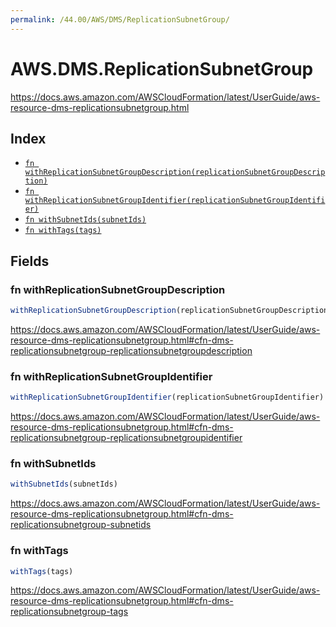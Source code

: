 ```yaml
---
permalink: /44.00/AWS/DMS/ReplicationSubnetGroup/
---
```


# AWS.DMS.ReplicationSubnetGroup

https://docs.aws.amazon.com/AWSCloudFormation/latest/UserGuide/aws-resource-dms-replicationsubnetgroup.html

## Index

* [`fn withReplicationSubnetGroupDescription(replicationSubnetGroupDescription)`](#fn-withreplicationsubnetgroupdescription)
* [`fn withReplicationSubnetGroupIdentifier(replicationSubnetGroupIdentifier)`](#fn-withreplicationsubnetgroupidentifier)
* [`fn withSubnetIds(subnetIds)`](#fn-withsubnetids)
* [`fn withTags(tags)`](#fn-withtags)

## Fields

### fn withReplicationSubnetGroupDescription

```ts
withReplicationSubnetGroupDescription(replicationSubnetGroupDescription)
```

https://docs.aws.amazon.com/AWSCloudFormation/latest/UserGuide/aws-resource-dms-replicationsubnetgroup.html#cfn-dms-replicationsubnetgroup-replicationsubnetgroupdescription

### fn withReplicationSubnetGroupIdentifier

```ts
withReplicationSubnetGroupIdentifier(replicationSubnetGroupIdentifier)
```

https://docs.aws.amazon.com/AWSCloudFormation/latest/UserGuide/aws-resource-dms-replicationsubnetgroup.html#cfn-dms-replicationsubnetgroup-replicationsubnetgroupidentifier

### fn withSubnetIds

```ts
withSubnetIds(subnetIds)
```

https://docs.aws.amazon.com/AWSCloudFormation/latest/UserGuide/aws-resource-dms-replicationsubnetgroup.html#cfn-dms-replicationsubnetgroup-subnetids

### fn withTags

```ts
withTags(tags)
```

https://docs.aws.amazon.com/AWSCloudFormation/latest/UserGuide/aws-resource-dms-replicationsubnetgroup.html#cfn-dms-replicationsubnetgroup-tags
